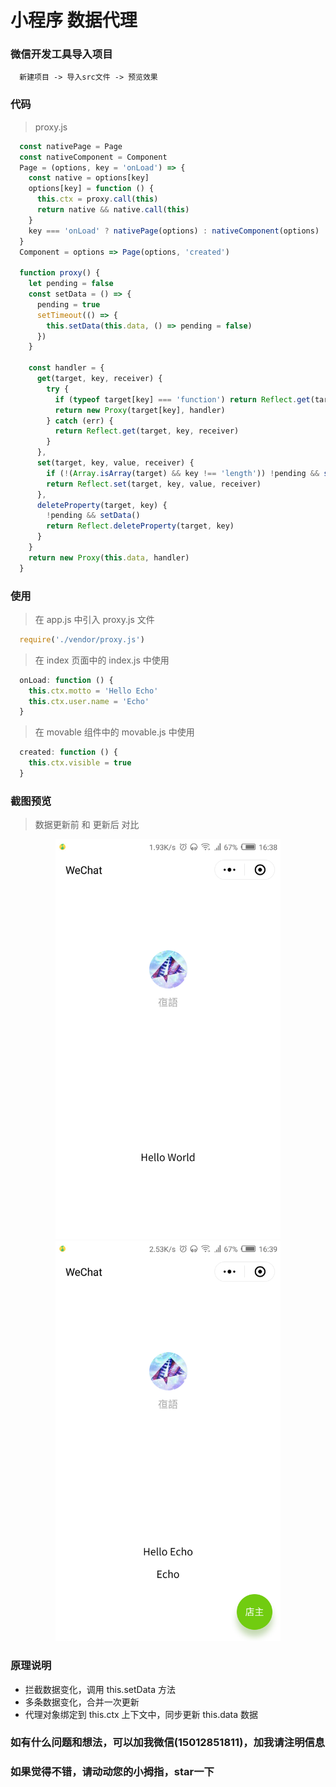 # 小程序 数据代理

### 微信开发工具导入项目

```console
  新建项目 -> 导入src文件 -> 预览效果
```

### 代码

> proxy.js

```js
  const nativePage = Page
  const nativeComponent = Component
  Page = (options, key = 'onLoad') => {
    const native = options[key]
    options[key] = function () {
      this.ctx = proxy.call(this)
      return native && native.call(this)
    }
    key === 'onLoad' ? nativePage(options) : nativeComponent(options)
  }
  Component = options => Page(options, 'created')

  function proxy() {
    let pending = false
    const setData = () => {
      pending = true
      setTimeout(() => {
        this.setData(this.data, () => pending = false)
      })
    }

    const handler = {
      get(target, key, receiver) {
        try {
          if (typeof target[key] === 'function') return Reflect.get(target, key, receiver)
          return new Proxy(target[key], handler)
        } catch (err) {
          return Reflect.get(target, key, receiver)
        }
      },
      set(target, key, value, receiver) {
        if (!(Array.isArray(target) && key !== 'length')) !pending && setData()
        return Reflect.set(target, key, value, receiver)
      },
      deleteProperty(target, key) {
        !pending && setData()
        return Reflect.deleteProperty(target, key)
      }
    }
    return new Proxy(this.data, handler)
  }
```

### 使用

> 在 app.js 中引入 proxy.js 文件

```js
  require('./vendor/proxy.js')
```

> 在 index 页面中的 index.js 中使用 

```js
  onLoad: function () {
    this.ctx.motto = 'Hello Echo'
    this.ctx.user.name = 'Echo'
  }
```

> 在 movable 组件中的 movable.js 中使用

```js
  created: function () {
    this.ctx.visible = true
  }
```

### 截图预览

> 数据更新前 和 更新后 对比

<div align=center>
  <img width="360" height="640" src="./screenshot/proxy_before.png"/>
  <img width="360" height="640" src="./screenshot/proxy_after.png"/>
</div>

### 原理说明

* 拦截数据变化，调用 this.setData 方法
* 多条数据变化，合并一次更新
* 代理对象绑定到 this.ctx 上下文中，同步更新 this.data 数据

### 如有什么问题和想法，可以加我微信(15012851811)，加我请注明信息

### 如果觉得不错，请动动您的小拇指，star一下